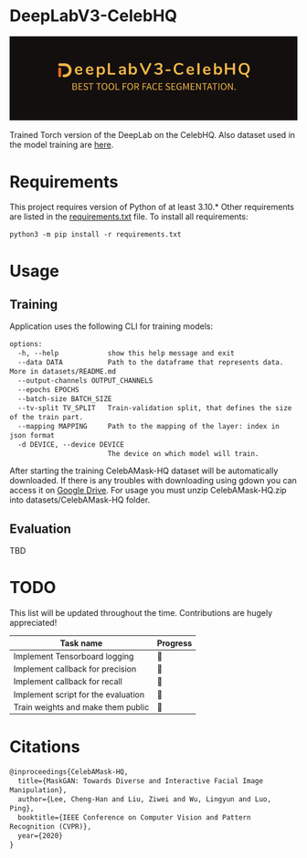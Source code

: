 # DeepLabV3-CelebHQ
![Logotype](./misc/logo.png)

Trained Torch version of the DeepLab on the CelebHQ. Also dataset used in the model training are [here](https://github.com/switchablenorms/CelebAMask-HQ).

# Requirements
This project requires version of Python of at least 3.10.* Other requirements are listed in the [requirements.txt](./requirements.txt) file. To install all requirements:
```
python3 -m pip install -r requirements.txt
```

# Usage
## Training
Application uses the following CLI for training models:
```
options:
  -h, --help            show this help message and exit
  --data DATA           Path to the dataframe that represents data. More in datasets/README.md
  --output-channels OUTPUT_CHANNELS
  --epochs EPOCHS
  --batch-size BATCH_SIZE
  --tv-split TV_SPLIT   Train-validation split, that defines the size of the train part.
  --mapping MAPPING     Path to the mapping of the layer: index in json format
  -d DEVICE, --device DEVICE
                        The device on which model will train.
```
After starting the training CelebAMask-HQ dataset will be automatically downloaded. If there is any troubles with downloading using gdown you can access it on [Google Drive](https://drive.google.com/file/d/17e_IRjSuise59WUDHVrwZKES71KzJ9bU/view?usp=share_link). For usage you must unzip CelebAMask-HQ.zip into datasets/CelebAMask-HQ folder.

## Evaluation
TBD

# TODO
This list will be updated throughout the time. Contributions are hugely appreciated!

Task name | Progress |
----------|----------|
Implement Tensorboard logging|:white_square_button:|
Implement callback for precision|:white_square_button:|
Implement callback for recall|:white_square_button:|
Implement script for the evaluation|:white_square_button:| 
Train weights and make them public|:white_square_button:|

# Citations
```
@inproceedings{CelebAMask-HQ,
  title={MaskGAN: Towards Diverse and Interactive Facial Image Manipulation},
  author={Lee, Cheng-Han and Liu, Ziwei and Wu, Lingyun and Luo, Ping},
  booktitle={IEEE Conference on Computer Vision and Pattern Recognition (CVPR)},
  year={2020}
}
```